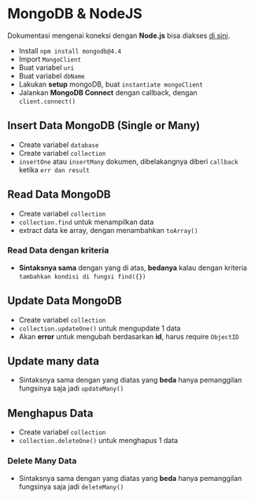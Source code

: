 # MongoDB & NodeJS  
Dokumentasi mengenai koneksi dengan **Node.js** bisa diakses [di sini](https://docs.mongodb.com/drivers/node/current/).  
- Install `npm install mongodb@4.4`
- Import `MongoClient`
- Buat variabel `uri`
- Buat variabel `dbName`
- Lakukan **setup** mongoDB, buat `instantiate mongoClient`
- Jalankan **MongoDB Connect** dengan callback, dengan `client.connect()`  

## Insert Data MongoDB (Single or Many)
- Create variabel `database`
- Create variabel `collection`
- `insertOne` atau `insertMany` dokumen, dibelakangnya diberi `callback` ketika `err dan result`  

## Read Data MongoDB
- Create variabel `collection`
- `collection.find` untuk menampilkan data
- extract data ke array, dengan menambahkan `toArray()`
### Read Data dengan kriteria
- **Sintaksnya sama** dengan yang di atas, **bedanya** kalau dengan kriteria `tambahkan kondisi di fungsi find({})`

## Update Data MongoDB
- Create variabel `collection`
- `collection.updateOne()` untuk mengupdate 1 data
- Akan **error** untuk mengubah berdasarkan **id**, harus require `ObjectID`
## Update many data
- Sintaksnya sama dengan yang diatas yang **beda** hanya pemanggilan fungsinya saja jadi `updateMany()`  

## Menghapus Data
- Create variabel `collection`
- `collection.deleteOne()` untuk menghapus 1 data
### Delete Many Data
- Sintaksnya sama dengan yang diatas yang **beda** hanya pemanggilan fungsinya saja jadi `deleteMany()`  
